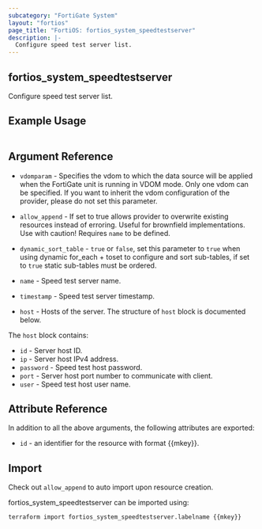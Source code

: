 ```yaml
---
subcategory: "FortiGate System"
layout: "fortios"
page_title: "FortiOS: fortios_system_speedtestserver"
description: |-
  Configure speed test server list.
---
```


## fortios_system_speedtestserver
Configure speed test server list.

## Example Usage

```hcl

```

## Argument Reference
* `vdomparam` - Specifies the vdom to which the data source will be applied when the FortiGate unit is running in VDOM mode. Only one vdom can be specified. If you want to inherit the vdom configuration of the provider, please do not set this parameter.
* `allow_append` - If set to true allows provider to overwrite existing resources instead of erroring. Useful for brownfield implementations. Use with caution! Requires `name` to be defined.
* `dynamic_sort_table` - `true` or `false`, set this parameter to `true` when using dynamic for_each + toset to configure and sort sub-tables, if set to `true` static sub-tables must be ordered.

* `name` - Speed test server name.
* `timestamp` - Speed test server timestamp.
* `host` - Hosts of the server. The structure of `host` block is documented below.

The `host` block contains:

* `id` - Server host ID.
* `ip` - Server host IPv4 address.
* `password` - Speed test host password.
* `port` - Server host port number to communicate with client.
* `user` - Speed test host user name.

## Attribute Reference

In addition to all the above arguments, the following attributes are exported:
* `id` - an identifier for the resource with format {{mkey}}.

## Import

Check out `allow_append` to auto import upon resource creation.

fortios_system_speedtestserver can be imported using:
```sh
terraform import fortios_system_speedtestserver.labelname {{mkey}}
```
